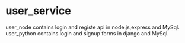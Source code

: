 # user_service
user_node contains login and registe api in node.js,express and MySql.</br>
user_python contains login and signup forms in django and MySql.
